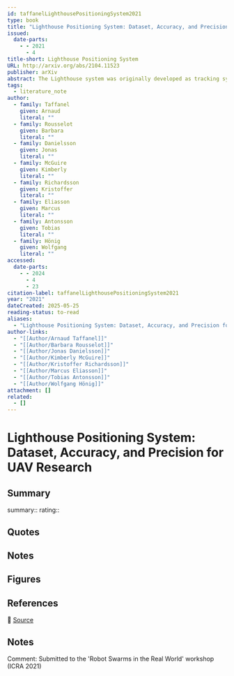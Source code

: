 ```yaml
---
id: taffanelLighthousePositioningSystem2021
type: book
title: "Lighthouse Positioning System: Dataset, Accuracy, and Precision for UAV Research"
issued:
  date-parts:
    - - 2021
      - 4
title-short: Lighthouse Positioning System
URL: http://arxiv.org/abs/2104.11523
publisher: arXiv
abstract: The Lighthouse system was originally developed as tracking system for virtual reality applications. Due to its affordable price, it has also found attractive use-cases in robotics in the past. However, existing works frequently rely on the centralized official tracking software, which make the solution less attractive for UAV swarms. In this work, we consider an open-source tracking software that can run onboard small Unmanned Aerial Vehicles (UAVs) in real-time and enable distributed swarming algorithms. We provide a dataset specifically for the use cases i) flight; and ii) as ground truth for other commonly-used distributed swarming localization systems such as ultra-wideband. We then use this dataset to analyze both accuracy and precision of the Lighthouse system in different use-cases. To our knowledge, we are the first to compare two different Lighthouse hardware versions with a motion capture system and the first to analyze the accuracy using tracking software that runs onboard a microcontroller.
tags:
  - literature_note
author:
  - family: Taffanel
    given: Arnaud
    literal: ""
  - family: Rousselot
    given: Barbara
    literal: ""
  - family: Danielsson
    given: Jonas
    literal: ""
  - family: McGuire
    given: Kimberly
    literal: ""
  - family: Richardsson
    given: Kristoffer
    literal: ""
  - family: Eliasson
    given: Marcus
    literal: ""
  - family: Antonsson
    given: Tobias
    literal: ""
  - family: Hönig
    given: Wolfgang
    literal: ""
accessed:
  date-parts:
    - - 2024
      - 4
      - 23
citation-label: taffanelLighthousePositioningSystem2021
year: "2021"
dateCreated: 2025-05-25
reading-status: to-read
aliases:
  - "Lighthouse Positioning System: Dataset, Accuracy, and Precision for UAV Research"
author-links:
  - "[[Author/Arnaud Taffanel]]"
  - "[[Author/Barbara Rousselot]]"
  - "[[Author/Jonas Danielsson]]"
  - "[[Author/Kimberly McGuire]]"
  - "[[Author/Kristoffer Richardsson]]"
  - "[[Author/Marcus Eliasson]]"
  - "[[Author/Tobias Antonsson]]"
  - "[[Author/Wolfgang Hönig]]"
attachment: []
related:
  - []
---
```


# Lighthouse Positioning System: Dataset, Accuracy, and Precision for UAV Research

## Summary
summary::
rating::

## Quotes

## Notes

## Figures

## References

🔗 [Source](http://arxiv.org/abs/2104.11523)

## Notes

Comment: Submitted to the 'Robot Swarms in the Real World' workshop (ICRA 2021)


